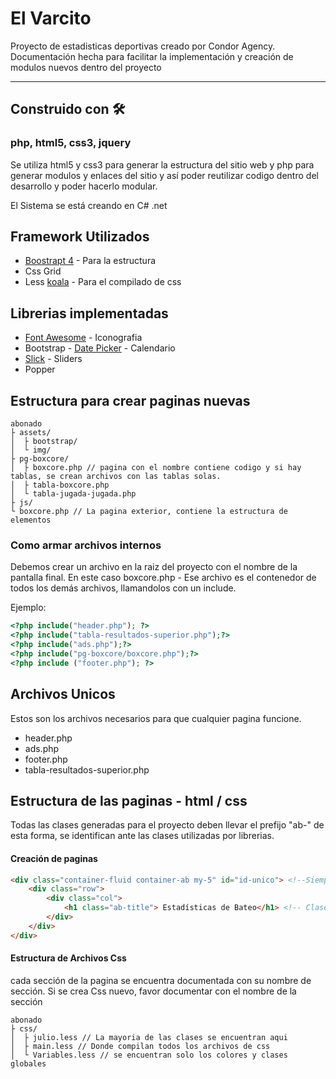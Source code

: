 # El Varcito
Proyecto de estadisticas deportivas creado por Condor Agency. Documentación hecha para facilitar la implementación y creación de modulos nuevos dentro del proyecto


---
## Construido con 🛠️

### php, html5, css3, jquery

Se utiliza html5 y css3 para generar la estructura del sitio web y php para generar modulos y enlaces del sitio y así poder reutilizar codigo dentro del desarrollo y poder hacerlo modular.

El Sistema se está creando en C# .net

## Framework Utilizados
* [Boostrapt 4](https://getbootstrap.com/) -  Para la estructura
* Css Grid
* Less [koala](http://koala-app.com/) - Para el compilado de css

## Librerias implementadas
* [Font Awesome](https://fontawesome.com/) - Iconografia
* Bootstrap - [Date Picker](https://bootstrap-datepicker.readthedocs.io/en/latest/) - Calendario
* [Slick](https://kenwheeler.github.io/slick/) - Sliders
* Popper

## Estructura para crear paginas nuevas


```
abonado
├ assets/
│  ├ bootstrap/
│  └ img/
├ pg-boxcore/
│  ├ boxcore.php // pagina con el nombre contiene codigo y si hay tablas, se crean archivos con las tablas solas.
│  ├ tabla-boxcore.php
│  └ tabla-jugada-jugada.php
├ js/
└ boxcore.php // La pagina exterior, contiene la estructura de elementos

```

### Como armar archivos internos

Debemos crear un archivo en la raiz del proyecto con el nombre de la pantalla final. En este caso boxcore.php - Ese archivo es el contenedor de todos los demás archivos, llamandolos con un include.

Ejemplo: 

``` php
<?php include("header.php"); ?>
<?php include("tabla-resultados-superior.php");?>
<?php include("ads.php");?>
<?php include("pg-boxcore/boxcore.php");?>
<?php include ("footer.php"); ?>
```
## Archivos Unicos

Estos son los archivos necesarios para que cualquier pagina funcione. 

* header.php
* ads.php
* footer.php
* tabla-resultados-superior.php


## Estructura de las paginas - html / css 

Todas las clases generadas para el proyecto deben llevar el prefijo "ab-" de esta forma, se identifican ante las clases utilizadas por librerias. 


#### Creación de paginas
``` html
<div class="container-fluid container-ab my-5" id="id-unico"> <!--Siempre utiliza<r estas 3 clases, ya que contienen el tamaño y la estructura de la pagina -->
	<div class="row">
		<div class="col">
			<h1 class="ab-title"> Estadísticas de Bateo</h1> <!-- Clase unica para los titulos --> 
		</div>
	</div>
</div>
```

#### Estructura de Archivos Css 

cada sección de la pagina se encuentra documentada con su nombre de sección. Si se crea Css nuevo, favor documentar con el nombre de la sección

```
abonado
├ css/
│  ├ julio.less // La mayoria de las clases se encuentran aqui
│  ├ main.less // Donde compilan todos los archivos de css
│  └ Variables.less // se encuentran solo los colores y clases globales
```

